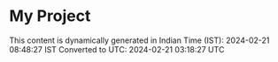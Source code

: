 # My Project

This content is dynamically generated in Indian Time (IST): 2024-02-21 08:48:27 IST
Converted to UTC: 2024-02-21 03:18:27 UTC
